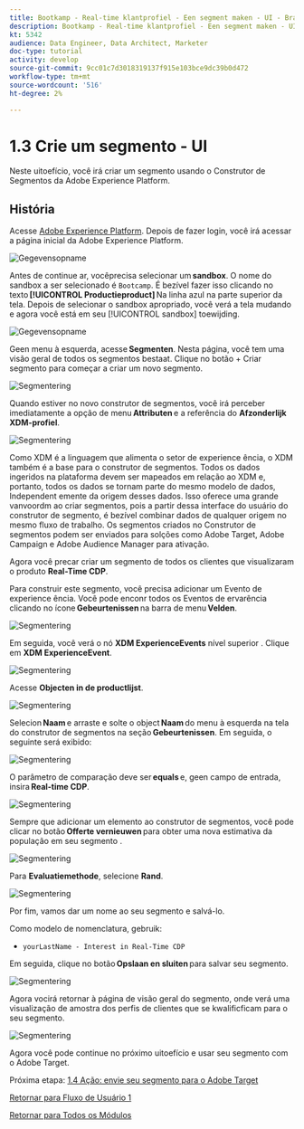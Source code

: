 ```yaml
---
title: Bootkamp - Real-time klantprofiel - Een segment maken - UI - Brazilië
description: Bootkamp - Real-time klantprofiel - Een segment maken - UI - Brazilië
kt: 5342
audience: Data Engineer, Data Architect, Marketer
doc-type: tutorial
activity: develop
source-git-commit: 9cc01c7d3018319137f915e103bce9dc39b0d472
workflow-type: tm+mt
source-wordcount: '516'
ht-degree: 2%

---
```


# 1.3 Crie um segmento - UI

Neste uitoefício, você irá criar um segmento usando o Construtor de Segmentos da Adobe Experience Platform.

## História

Acesse [Adobe Experience Platform](https://experience.adobe.com/platform). Depois de fazer login, você irá acessar a página inicial da Adobe Experience Platform.

![Gegevensopname](./images/home.png)

Antes de continue ar, vocêprecisa selecionar um **sandbox**. O nome do sandbox a ser selecionado é ``Bootcamp``. É bezível fazer isso clicando no texto **[!UICONTROL Productieproduct]** Na linha azul na parte superior da tela. Depois de selecionar o sandbox apropriado, você verá a tela mudando e agora você está em seu [!UICONTROL sandbox] toewijding.

![Gegevensopname](./images/sb1.png)

Geen menu à esquerda, acesse **Segmenten**. Nesta página, você tem uma visão geral de todos os segmentos bestaat. Clique no botão + Criar segmento para começar a criar um novo segmento.

![Segmentering](./images/menuseg.png)

Quando estiver no novo construtor de segmentos, você irá perceber imediatamente a opção de menu **Attributen** e a referência do **Afzonderlijk XDM-profiel**.

![Segmentering](./images/segmentationui.png)

Como XDM é a linguagem que alimenta o setor de experience ência, o XDM também é a base para o construtor de segmentos. Todos os dados ingeridos na plataforma devem ser mapeados em relação ao XDM e, portanto, todos os dados se tornam parte do mesmo modelo de dados, Independent emente da origem desses dados. Isso oferece uma grande vanvoordm ao criar segmentos, pois a partir dessa interface do usuário do construtor de segmento, é bezível combinar dados de qualquer origem no mesmo fluxo de trabalho. Os segmentos criados no Construtor de segmentos podem ser enviados para solções como Adobe Target, Adobe Campaign e Adobe Audience Manager para ativação.

Agora você precar criar um segmento de todos os clientes que visualizaram o produto **Real-Time CDP**.

Para construir este segmento, você precisa adicionar um Evento de experience ência. Você pode enconr todos os Eventos de ervarência clicando no ícone **Gebeurtenissen** na barra de menu **Velden**.

![Segmentering](./images/findee.png)

Em seguida, você verá o nó **XDM ExperienceEvents** nível superior . Clique em **XDM ExperienceEvent**.

![Segmentering](./images/see.png)

Acesse **Objecten in de productlijst**.

![Segmentering](./images/plitems.png)

Selecion **Naam** e arraste e solte o object **Naam** do menu à esquerda na tela do construtor de segmentos na seção **Gebeurtenissen**. Em seguida, o seguinte será exibido:

![Segmentering](./images/eewebpdtlname.png)

O parâmetro de comparação deve ser **equals** e, geen campo de entrada, insira **Real-time CDP**.

![Segmentering](./images/pv.png)

Sempre que adicionar um elemento ao construtor de segmentos, você pode clicar no botão **Offerte vernieuwen** para obter uma nova estimativa da população em seu segmento .

![Segmentering](./images/refreshest.png)

Para **Evaluatiemethode**, selecione **Rand**.

![Segmentering](./images/evedge.png)

Por fim, vamos dar um nome ao seu segmento e salvá-lo.

Como modelo de nomenclatura, gebruik:

- `yourLastName - Interest in Real-Time CDP`

Em seguida, clique no botão **Opslaan en sluiten** para salvar seu segmento.

![Segmentering](./images/segmentname.png)

Agora vocirá retornar à página de visão geral do segmento, onde verá uma visualização de amostra dos perfis de clientes que se kwalificficam para o seu segmento.

![Segmentering](./images/savedsegment.png)

Agora você pode continue no próximo uitoefício e usar seu segmento com o Adobe Target.

Próxima etapa: [1.4 Ação: envie seu segmento para o Adobe Target](./ex4.md)

[Retornar para Fluxo de Usuário 1](./uc1.md)

[Retornar para Todos os Módulos](../../overview.md)
